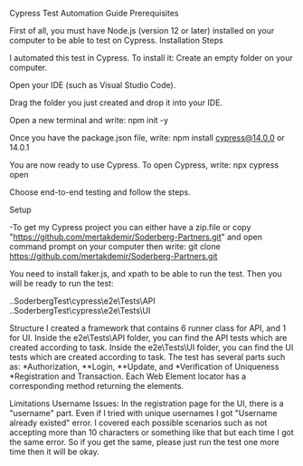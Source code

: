Cypress Test Automation Guide
Prerequisites

First of all, you must have Node.js (version 12 or later) installed on your computer to be able to test on Cypress.
Installation Steps

I automated this test in Cypress. To install it:
Create an empty folder on your computer.

Open your IDE (such as Visual Studio Code).

Drag the folder you just created and drop it into your IDE.

Open a new terminal and write: npm init -y

Once you have the package.json file, write: npm install cypress@14.0.0 or 14.0.1

You are now ready to use Cypress. To open Cypress, write: npx cypress open

Choose end-to-end testing and follow the steps.

Setup

-To get my Cypress project you can either have a zip.file or copy "https://github.com/mertakdemir/Soderberg-Partners.git" and open command prompt on your computer then write: git clone https://github.com/mertakdemir/Soderberg-Partners.git

You need to install faker.js, and xpath to be able to run the test. Then you will be ready to run the test:

..SoderbergTest\cypress\e2e\Tests\API
..SoderbergTest\cypress\e2e\Tests\UI

Structure
I created a framework that contains 6 runner class for API, and 1 for UI.
Inside the e2e\Tests\API folder, you can find the API tests which are created according to task.
Inside the e2e\Tests\UI folder, you can find the UI tests which are created according to task.
The test has several parts such as: *Authorization, **Login, **Update, and *Verification of Uniqueness *Registration and Transaction.
Each Web Element locator has a corresponding method returning the elements.

Limitations
Username Issues:
In the registration page for the UI, there is a "username" part. Even if I tried with unique usernames I got "Username already existed" error. I covered each possible scenarios such as not accepting more than 10 characters or something like that but each time I got the same error. So if you get the same, please just run the test one more time then it will be okay.
